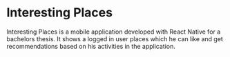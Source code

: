# Interesting Places
Interesting Places is a mobile application developed with React Native for a bachelors thesis. It shows a logged in user places which he can like and get recommendations based on his activities in the application. 

